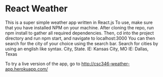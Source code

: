 # React Weather
This is a super simple weather app written in React.js 
To use, make sure that you have installed NPM on your machine. 
After cloning the repo, run npm install to gather all required dependencies. 
Then, cd into the project directory and run npm start, and navigate to localhost:3000
You can then search for the city of your choice using the search bar. 
Search for cities by using an english like syntax. City, State. 
IE: Kansas City, MO
IE: Dallas, Texas

To try a live version of the app, go to http://csc346-weather-app.herokuapp.com/
